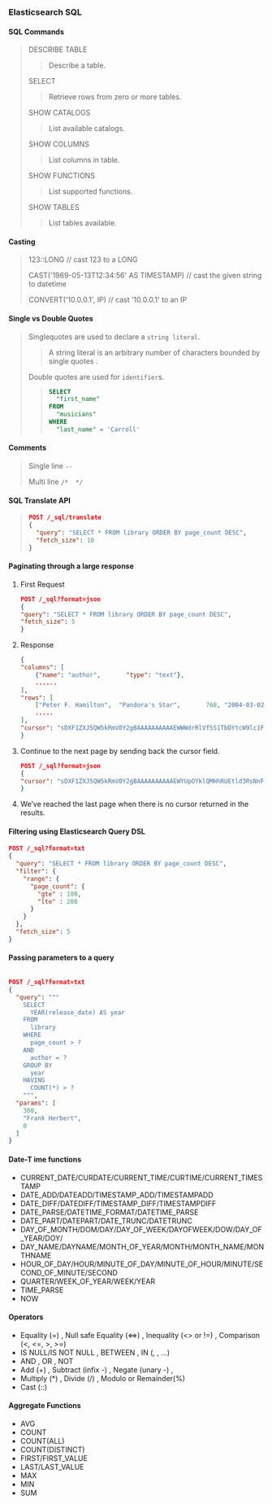 ### Elasticsearch SQL

#### SQL Commands

> DESCRIBE TABLE
> 
>> Describe a table.
> 
> SELECT
> 
>> Retrieve rows from zero or more tables.
> 
> SHOW CATALOGS
> 
>> List available catalogs.
> 
> SHOW COLUMNS
> 
>> List columns in table.
> 
> SHOW FUNCTIONS
> 
>> List supported functions.
> 
> SHOW TABLES
> 
>> List tables available.
> 

#### Casting

> 
> 123::LONG                                   // cast 123 to a LONG
> 
> CAST('1969-05-13T12:34:56' AS TIMESTAMP)    // cast the given string to datetime
> 
> CONVERT('10.0.0.1', IP)                     // cast '10.0.0.1' to an IP
> 

#### Single vs Double Quotes

> 
> Singlequotes are used to declare a `string literal`.
> 
>> A string literal is an arbitrary number of characters bounded by single quotes .
> 
> Double quotes are used for `identifier`s.
>
>>
>>  ```sql
>>  SELECT 
>>    "first_name" 
>>  FROM 
>>    "musicians"  
>>  WHERE 
>>    "last_name" = 'Carroll'   
>> ```


#### Comments

> 
> Single line  `--`
> 
> Multi line   `/*  */`
> 

#### SQL Translate API

>  
> ```json
> POST /_sql/translate
> {
>   "query": "SELECT * FROM library ORDER BY page_count DESC",
>   "fetch_size": 10
> }
> ```
>  

#### Paginating through a large response

1. First Request

    ```json
    POST /_sql?format=json
    {
    "query": "SELECT * FROM library ORDER BY page_count DESC",
    "fetch_size": 5
    }
    ```

2.  Response

    ```json
    {
    "columns": [
        {"name": "author",       "type": "text"},
        ......
    ],
    "rows": [
        ["Peter F. Hamilton",  "Pandora's Star",       768, "2004-03-02T00:00:00.000Z"],
        .....
    ],
    "cursor": "sDXF1ZXJ5QW5kRmV0Y2gBAAAAAAAAAAEWWWdrRlVfSS1TbDYtcW9lc1FJNmlYdw==:BAFmBmF1dGhvcgFmBG5hbWUBZgpwYWdlX2NvdW50AWYMcmVsZWFzZV9kYXRl+v///w8="
    }
    ```
3. Continue to the next page by sending back the cursor field.

    ```json
    POST /_sql?format=json
    {
    "cursor": "sDXF1ZXJ5QW5kRmV0Y2gBAAAAAAAAAAEWYUpOYklQMHhRUEtld3RsNnFtYU1hQQ==:BAFmBGRhdGUBZgVsaWtlcwFzB21lc3NhZ2UBZgR1c2Vy9f///w8="
    }
    ```

4. We’ve reached the last page when there is no cursor returned in the results. 

#### Filtering using Elasticsearch Query DSL

  ```json 
  POST /_sql?format=txt
  {
    "query": "SELECT * FROM library ORDER BY page_count DESC",
    "filter": {
      "range": {
        "page_count": {
          "gte" : 100,
          "lte" : 200
        }
      }
    },
    "fetch_size": 5
  }
  ```

#### Passing parameters to a query

```json

POST /_sql?format=txt
{
  "query": """
    SELECT 
      YEAR(release_date) AS year 
    FROM 
      library 
    WHERE 
      page_count > ? 
    AND 
      author = ? 
    GROUP BY 
      year 
    HAVING 
      COUNT(*) > ?
    """,
  "params": [
    300,
    "Frank Herbert",
    0
  ]
}

```

#### Date-T ime functions

- CURRENT_DATE/CURDATE/CURRENT_TIME/CURTIME/CURRENT_TIMESTAMP
- DATE_ADD/DATEADD/TIMESTAMP_ADD/TIMESTAMPADD
- DATE_DIFF/DATEDIFF/TIMESTAMP_DIFF/TIMESTAMPDIFF
- DATE_PARSE/DATETIME_FORMAT/DATETIME_PARSE
- DATE_PART/DATEPART/DATE_TRUNC/DATETRUNC
- DAY_OF_MONTH/DOM/DAY/DAY_OF_WEEK/DAYOFWEEK/DOW/DAY_OF_YEAR/DOY/
- DAY_NAME/DAYNAME/MONTH_OF_YEAR/MONTH/MONTH_NAME/MONTHNAME
- HOUR_OF_DAY/HOUR/MINUTE_OF_DAY/MINUTE_OF_HOUR/MINUTE/SECOND_OF_MINUTE/SECOND
- QUARTER/WEEK_OF_YEAR/WEEK/YEAR
- TIME_PARSE
- NOW

#### Operators

- Equality (=) , Null safe Equality (<=>) , Inequality (<> or !=) , Comparison (<, <=, >, >=)
- IS NULL/IS NOT NULL  , BETWEEN , IN (<value1>, <value2>, ...)
- AND , OR , NOT
- Add (+) , Subtract (infix -) , Negate (unary -) , 
- Multiply (*) , Divide (/) , Modulo or Remainder(%)
- Cast (::)

#### Aggregate Functions

- AVG
- COUNT
- COUNT(ALL)
- COUNT(DISTINCT)
- FIRST/FIRST_VALUE
- LAST/LAST_VALUE
- MAX
- MIN
- SUM

